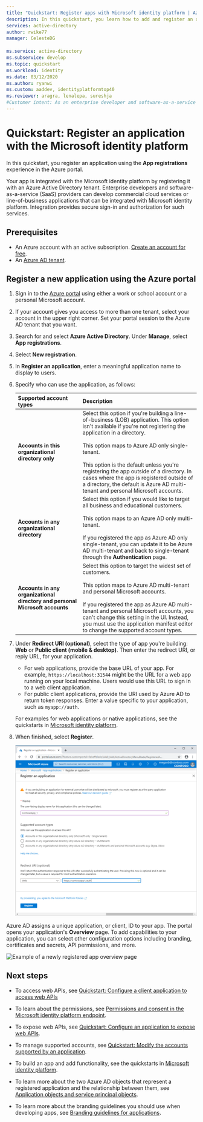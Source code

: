 ```yaml
---
title: "Quickstart: Register apps with Microsoft identity platform | Azure"
description: In this quickstart, you learn how to add and register an application with the Microsoft identity platform.
services: active-directory
author: rwike77
manager: CelesteDG

ms.service: active-directory
ms.subservice: develop
ms.topic: quickstart
ms.workload: identity
ms.date: 03/12/2020
ms.author: ryanwi
ms.custom: aaddev, identityplatformtop40
ms.reviewer: aragra, lenalepa, sureshja
#Customer intent: As an enterprise developer and software-as-a-service provider, I want to know how to add and register my application with the Microsoft identity platform.
---
```


# Quickstart: Register an application with the Microsoft identity platform

In this quickstart, you register an application using the **App registrations** experience in the Azure portal. 

Your app is integrated with the Microsoft identity platform by registering it with an Azure Active Directory tenant. Enterprise developers and software-as-a-service (SaaS) providers can develop commercial cloud services or line-of-business applications that can be integrated with Microsoft identity platform. Integration provides secure sign-in and authorization for such services.

## Prerequisites

* An Azure account with an active subscription. [Create an account for free](https://azure.microsoft.com/free/?ref=microsoft.com&utm_source=microsoft.com&utm_medium=docs&utm_campaign=visualstudio).
* An [Azure AD tenant](quickstart-create-new-tenant.md).

## Register a new application using the Azure portal

1. Sign in to the [Azure portal](https://portal.azure.com) using either a work or school account or a personal Microsoft account.
1. If your account gives you access to more than one tenant, select your account in the upper right corner. Set your portal session to the Azure AD tenant that you want.
1. Search for and select **Azure Active Directory**. Under **Manage**, select **App registrations**.
1. Select **New registration**.
1. In **Register an application**, enter a meaningful application name to display to users.
1. Specify who can use the application, as follows:

    | Supported account types | Description |
    |-------------------------|-------------|
    | **Accounts in this organizational directory only** | Select this option if you're building a line-of-business (LOB) application. This option isn't available if you're not registering the application in a directory.<br><br>This option maps to Azure AD only single-tenant.<br><br>This option is the default unless you're registering the app outside of a directory. In cases where the app is registered outside of a directory, the default is Azure AD multi-tenant and personal Microsoft accounts. |
    | **Accounts in any organizational directory** | Select this option if you would like to target all business and educational customers.<br><br>This option maps to an Azure AD only multi-tenant.<br><br>If you registered the app as Azure AD only single-tenant, you can update it to be Azure AD multi-tenant and back to single-tenant through the **Authentication** page. |
    | **Accounts in any organizational directory and personal Microsoft accounts** | Select this option to target the widest set of customers.<br><br>This option maps to Azure AD multi-tenant and personal Microsoft accounts.<br><br>If you registered the app as Azure AD multi-tenant and personal Microsoft accounts, you can't change this setting in the UI. Instead, you must use the application manifest editor to change the supported account types. |

1. Under **Redirect URI (optional)**, select the type of app you're building: **Web** or **Public client (mobile & desktop)**. Then enter the redirect URI, or reply URL, for your application.

    * For web applications, provide the base URL of your app. For example, `https://localhost:31544` might be the URL for a web app running on your local machine. Users would use this URL to sign in to a web client application.
    * For public client applications, provide the URI used by Azure AD to return token responses. Enter a value specific to your application, such as `myapp://auth`.

    For examples for web applications or native applications, see the quickstarts in [Microsoft identity platform](./index.yml).

1. When finished, select **Register**.

    ![Shows the screen to register a new application in the Azure portal](./media/quickstart-add-azure-ad-app-preview/new-app-registration.png)

Azure AD assigns a unique application, or client, ID to your app. The portal opens your application's **Overview** page. To add  capabilities to your application, you can select other configuration options including branding, certificates and secrets, API permissions, and more.

![Example of a newly registered app overview page](./media/quickstart-add-azure-ad-app-preview/new-app-overview-page-expanded.png)

## Next steps

* To access web APIs, see [Quickstart: Configure a client application to access web APIs](quickstart-configure-app-access-web-apis.md)

* To learn about the permissions, see [Permissions and consent in the Microsoft identity platform endpoint](v2-permissions-and-consent.md).

* To expose web APIs, see [Quickstart: Configure an application to expose web APIs](quickstart-configure-app-expose-web-apis.md).

* To manage supported accounts, see [Quickstart: Modify the accounts supported by an application](quickstart-modify-supported-accounts.md).

* To build an app and add functionality, see the quickstarts in [Microsoft identity platform](./index.yml).

* To learn more about the two Azure AD objects that represent a registered application and the relationship between them, see [Application objects and service principal objects](app-objects-and-service-principals.md).

* To learn more about the branding guidelines you should use when developing apps, see [Branding guidelines for applications](howto-add-branding-in-azure-ad-apps.md).
